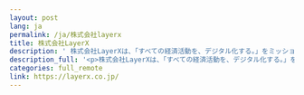 ```yaml
---
layout: post
lang: ja
permalink: /ja/株式会社layerx
title: 株式会社LayerX
description: ' 株式会社LayerXは、「すべての経済活動を、デジタル化する。」をミッションに掲げ、AI SaaS事業とAI DX事業を展開する企業です。AI SaaS事業では、法人支出管理や人的資源管理などの業務効率化AI SaaS＋法人カード「バクラク」に加え、ナレッジ共有やドキュメントワークを中心にLLMを活用したプロセスのリデザインを担う「Ai Workforce」を展開しています。また、AI DX事業としては、合弁会社である「三井物産デジタル・アセットマネジメント株式会社」にて、ソフトウェアを活用したアセットマネジメントや証券事業を展開しています。   会社説明   採用情報 '
description_full: '<p>株式会社LayerXは、「すべての経済活動を、デジタル化する。」をミッションに掲げ、AI SaaS事業とAI DX事業を展開する企業です。AI SaaS事業では、法人支出管理や人的資源管理などの業務効率化AI SaaS＋法人カード「<a href="https://bakuraku.jp/">バクラク</a>」に加え、ナレッジ共有やドキュメントワークを中心にLLMを活用したプロセスのリデザインを担う「<a href="https://getaiworkforce.com/">Ai Workforce</a>」を展開しています。また、AI DX事業としては、合弁会社である「<a href="https://corp.mitsui-x.com/">三井物産デジタル・アセットマネジメント株式会社</a>」にて、ソフトウェアを活用したアセットマネジメントや証券事業を展開しています。 <br /> <a href="https://speakerdeck.com/layerx/company-deck">会社説明</a> <br /> <a href="https://layerx.co.jp/jobs/">採用情報</a></p>'
categories: full_remote
link: https://layerx.co.jp/
---
```

